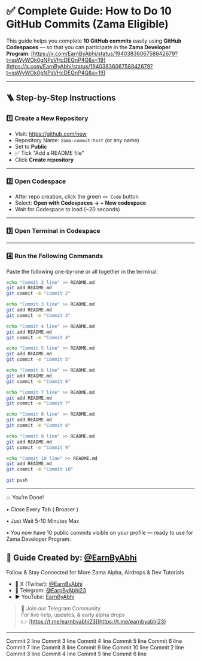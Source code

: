 # ✅ Complete Guide: How to Do 10 GitHub Commits (Zama Eligible)

This guide helps you complete **10 GitHub commits** easily using **GitHub Codespaces** — so that you can participate in the **Zama Developer Program**: [https://x.com/EarnByAbhi/status/1940383606758842679?t=ssWyWOk0gNPsVHcDEQnP4Q&s=19](https://x.com/EarnByAbhi/status/1940383606758842679?t=ssWyWOk0gNPsVHcDEQnP4Q&s=19)

---

## 🪜 Step-by-Step Instructions

### 1️⃣ Create a New Repository

- Visit: https://github.com/new  
- Repository Name: `zama-commit-test` (or any name)  
- Set to **Public**  
- ✅ Tick "Add a README file"  
- Click **Create repository**

---

### 2️⃣ Open Codespace

- After repo creation, click the green `<> Code` button  
- Select: **Open with Codespaces → + New codespace**  
- Wait for Codespace to load (~20 seconds)

---

### 3️⃣ Open Terminal in Codespace

---

### 4️⃣ Run the Following Commands

Paste the following one-by-one or all together in the terminal:

```bash
echo "Commit 2 line" >> README.md
git add README.md
git commit -m "Commit 2"

echo "Commit 3 line" >> README.md
git add README.md
git commit -m "Commit 3"

echo "Commit 4 line" >> README.md
git add README.md
git commit -m "Commit 4"

echo "Commit 5 line" >> README.md
git add README.md
git commit -m "Commit 5"

echo "Commit 6 line" >> README.md
git add README.md
git commit -m "Commit 6"

echo "Commit 7 line" >> README.md
git add README.md
git commit -m "Commit 7"

echo "Commit 8 line" >> README.md
git add README.md
git commit -m "Commit 8"

echo "Commit 9 line" >> README.md
git add README.md
git commit -m "Commit 9"

echo "Commit 10 line" >> README.md
git add README.md
git commit -m "Commit 10"
```
```bash
git push
```

---

💥 You’re Done!

• Close Every Tab ( Broaser )

• Just Wait 5-10 Minutes Max

• You now have 10 public commits visible on your profile — ready to use for Zama Developer Program.

## 🙌 Guide Created by: [@EarnByAbhi](https://x.com/earnbyabhi)

Follow & Stay Connected for More Zama Alpha, Airdrops & Dev Tutorials

- 📍 X (Twitter): [@EarnByAbhi](https://x.com/earnbyabhi)
- 💬 Telegram: [@EarnByAbhi23](https://t.me/earnbyabhi23)
- ▶️ YouTube: [EarnByAbhi](https://www.youtube.com/@EarnByAbhi)

> 🧠 Join our Telegram Community  
For live help, updates, & early alpha drops  
👉 [https://t.me/earnbyabhi23](https://t.me/earnbyabhi23)

---
Commit 2 line
Commit 3 line
Commit 4 line
Commit 5 line
Commit 6 line
Commit 7 line
Commit 8 line
Commit 9 line
Commit 10 line
Commit 2 line
Commit 3 line
Commit 4 line
Commit 5 line
Commit 6 line
